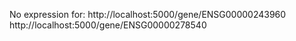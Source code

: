 No expression for:
http://localhost:5000/gene/ENSG00000243960
http://localhost:5000/gene/ENSG00000278540



